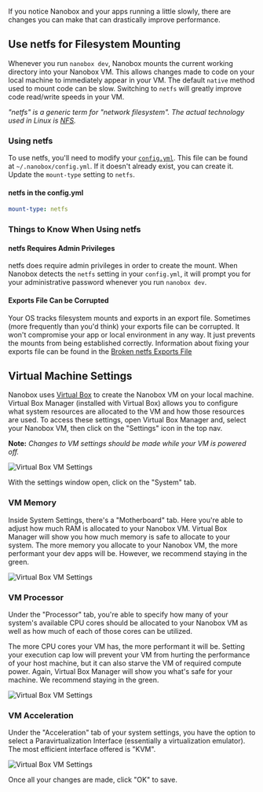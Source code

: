 If you notice Nanobox and your apps running a little slowly, there are changes you can make that can drastically improve performance.

## Use netfs for Filesystem Mounting
Whenever you run `nanobox dev`, Nanobox mounts the current working directory into your Nanobox VM. This allows changes made to code on your local machine to immediately appear in your VM. The default `native` method used to mount code can be slow. Switching to `netfs` will greatly improve code read/write speeds in your VM.

*"netfs" is a generic term for "network filesystem". The actual technology used in Linux is [NFS](https://wiki.archlinux.org/index.php/NFS).*

### Using netfs
To use netfs, you'll need to modify your [`config.yml`](/local-dev/nanobox-config-yml). This file can be found at `~/.nanobox/config.yml`. If it doesn't already exist, you can create it. Update the `mount-type` setting to `netfs`.

#### netfs in the config.yml
```yaml
mount-type: netfs
```

### Things to Know When Using netfs
#### netfs Requires Admin Privileges
netfs does require admin privileges in order to create the mount. When Nanobox detects the `netfs` setting in your `config.yml`, it will prompt you for your administrative password whenever you run `nanobox dev`.

#### Exports File Can be Corrupted
Your OS tracks filesystem mounts and exports in an export file. Sometimes (more frequently than you'd think) your exports file can be corrupted. It won't compromise your app or local environment in any way. It just prevents the mounts from being established correctly. Information about fixing your exports file can be found in the [Broken netfs Exports File](/troubleshooting/broken-exports-file/)


## Virtual Machine Settings
Nanobox uses [Virtual Box](https://www.virtualbox.org/) to create the Nanobox VM on your local machine. Virtual Box Manager (installed with Virtual Box) allows you to configure what system resources are allocated to the VM and how those resources are used. To access these settings, open Virtual Box Manager and, select your Nanobox VM, then click on the "Settings" icon in the top nav.

**Note:** *Changes to VM settings should be made while your VM is powered off.*

![Virtual Box VM Settings](vm-performance-linux-settings.png)

With the settings window open, click on the "System" tab.


### VM Memory
Inside System Settings, there's a "Motherboard" tab. Here you're able to adjust how much RAM is allocated to your Nanobox VM. Virtual Box Manager will show you how much memory is safe to allocate to your system. The more memory you allocate to your Nanobox VM, the more performant your dev apps will be. However, we recommend staying in the green.

![Virtual Box VM Settings](vm-performance-linux-ram.png)

### VM Processor
Under the "Processor" tab, you're able to specify how many of your system's available CPU cores should be allocated to your Nanobox VM as well as how much of each of those cores can be utilized.

The more CPU cores your VM has, the more performant it will be. Setting your execution cap low will prevent your VM from hurting the performance of your host machine, but it can also starve the VM of required compute power. Again, Virtual Box Manager will show you what's safe for your machine. We recommend staying in the green.

![Virtual Box VM Settings](vm-performance-linux-cpu.png)

### VM Acceleration
Under the "Acceleration" tab of your system settings, you have the option to select a Paravirtualization Interface (essentially a virtualization emulator). The most efficient interface offered is "KVM".

![Virtual Box VM Settings](vm-performance-linux-kvm.png)

Once all your changes are made, click "OK" to save.
